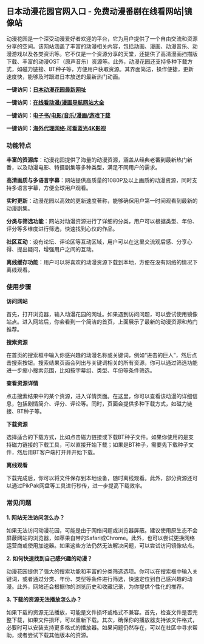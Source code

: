 <h2>日本动漫花园官网入口 - 免费动漫番剧在线看网站|镜像站</h2>
<p>动漫花园是一个深受动漫爱好者欢迎的平台，它为用户提供了一个自由交流和资源分享的空间。该网站涵盖了丰富的动漫相关内容，包括动画、漫画、动漫音乐、动漫游戏以及各类资讯等。它不仅是一个资源分享的天堂，还提供了高清漫画扫描版下载、丰富的动漫OST（原声音乐）资源等。此外，动漫花园还支持多种下载方式，如磁力链接、BT种子等，方便用户获取资源。其界面简洁，操作便捷，更新速度快，能够及时跟进日本放送的最新热门动画。</p>
<p><strong>一键访问：</strong><a href="https://www.imi123.cn/sites/5749.html" target="_blank"><strong>日本动漫花园最新网址</strong></a></p>
<p><strong>一键访问：</strong><a href="https://www.rymdh.com/favorites/dongmanerciyuan"><strong>在线看动漫/漫画导航网站大全</strong></a></p>
<p><strong>一键访问：</strong><a href="https://wangpanziyuan.pages.dev/"><strong>电子书/电影/音乐/漫画/游戏下载</strong></a></p>
<p><strong>一键访问：</strong><a href="http://ip.harmonylink.net/share/e82025" target="_blank"><strong>海外代理网络·可看蓝光4K影视</strong></a></p>
<h3><strong>功能特点</strong></h3>
<p><strong>丰富的资源库</strong>：动漫花园提供了海量的动漫资源，涵盖从经典老番到最新热门新番，以及动漫电影、特摄剧集等多种类型，满足不同用户的需求。</p>
<p><strong>高清画质与多语言字幕</strong>：网站提供高质量的1080P及以上画质的动漫资源，同时支持多语言字幕，方便全球用户观看。</p>
<p><strong>实时更新</strong>：动漫花园以高效的更新速度著称，能够确保用户第一时间观看到最新的动漫剧集。</p>
<p><strong>分类与筛选功能</strong>：网站对动漫资源进行了详细的分类，用户可以根据类型、年份、评分等多维度进行筛选，快速找到心仪的作品。</p>
<p><strong>社区互动</strong>：设有论坛、评论区等互动区域，用户可以在这里交流观后感、分享心得、提出疑问，增强用户之间的互动。</p>
<p><strong>离线缓存功能</strong>：用户可以将喜欢的动漫资源下载到本地，方便在没有网络的情况下离线观看。</p>
<h3><strong>使用步骤</strong></h3>
<p><strong>访问网站</strong></p>
<p>首先，打开浏览器，输入动漫花园的网址。如果遇到访问问题，可以尝试使用镜像站点。进入网站后，你会看到一个简洁的首页，上面展示了最新的动漫资源和热门推荐。</p>
<p><strong>搜索资源</strong></p>
<p>在首页的搜索框中输入你感兴趣的动漫名称或关键词，例如“进击的巨人”，然后点击搜索按钮。搜索结果页面会列出与关键词相关的所有资源，你可以通过筛选功能进一步缩小搜索范围，比如按字幕组、类型、年份等条件筛选。</p>
<p><strong>查看资源详情</strong></p>
<p>点击搜索结果中的某个资源，进入详情页面。在这里，你可以查看该动漫的详细信息，包括剧情简介、评分、评论等。同时，页面会提供多种下载方式，如磁力链接、BT种子等。</p>
<p><strong>下载资源</strong></p>
<p>选择适合的下载方式，比如点击磁力链接或下载BT种子文件。如果你使用的是支持磁力链接的下载工具，可以直接开始下载；如果是BT种子，需要先下载种子文件，然后用BT客户端打开并开始下载。</p>
<p><strong>离线观看</strong></p>
<p>下载完成后，你可以将文件保存到本地设备，随时离线观看。此外，部分资源还可以通过PikPak网盘等工具进行秒传，进一步提高下载效率。</p>
<h3><strong>常见问题</strong></h3>
<p><strong>1. 网站无法访问怎么办？</strong></p>
<p>如果无法访问动漫花园，可能是由于网络问题或浏览器屏蔽。建议使用原生态不会屏蔽网站的浏览器，如苹果自带的Safari或Chrome。此外，也可以尝试更换网络运营商或使用加速器。如果这些方法仍然无法解决问题，可以尝试访问镜像站点。</p>
<p><strong>2. 如何快速找到自己感兴趣的动漫？</strong></p>
<p>动漫花园提供了强大的搜索功能和丰富的分类筛选选项。你可以在搜索框中输入关键词，或者通过分类、年份、类型等条件进行筛选，快速定位到自己感兴趣的动漫。此外，网站还会根据你的浏览历史和收藏记录，为你提供个性化的推荐。</p>
<p><strong>3. 下载的资源无法播放怎么办？</strong></p>
<p>如果下载的资源无法播放，可能是文件损坏或格式不兼容。首先，检查文件是否完整下载，如果文件损坏，可以重新下载。其次，确保你的播放器支持该文件格式，必要时可以安装支持更多格式的播放器。如果问题仍然存在，可以在社区中寻求帮助，或者尝试下载其他版本的资源。</p>

